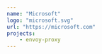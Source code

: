 ```yaml
---
name: "Microsoft"
logo: "microsoft.svg"
url: "https://microsoft.com"
projects:
    - envoy-proxy
---
```

